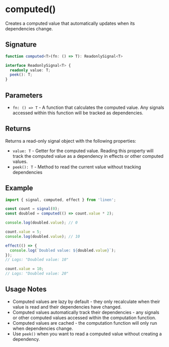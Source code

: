 # computed()

Creates a computed value that automatically updates when its dependencies change.

## Signature

```typescript
function computed<T>(fn: () => T): ReadonlySignal<T>

interface ReadonlySignal<T> {
  readonly value: T;
  peek(): T;
}
```

## Parameters

- `fn: () => T` - A function that calculates the computed value. Any signals accessed within this function will be tracked as dependencies.

## Returns

Returns a read-only signal object with the following properties:

- `value: T` - Getter for the computed value. Reading this property will track the computed value as a dependency in effects or other computed values.
- `peek(): T` - Method to read the current value without tracking dependencies

## Example

```typescript
import { signal, computed, effect } from 'linen';

const count = signal(0);
const doubled = computed(() => count.value * 2);

console.log(doubled.value); // 0

count.value = 5;
console.log(doubled.value); // 10

effect(() => {
  console.log(`Doubled value: ${doubled.value}`);
});
// Logs: "Doubled value: 10"

count.value = 10;
// Logs: "Doubled value: 20"
```

## Usage Notes

- Computed values are lazy by default - they only recalculate when their value is read and their dependencies have changed.
- Computed values automatically track their dependencies - any signals or other computed values accessed within the computation function.
- Computed values are cached - the computation function will only run when dependencies change.
- Use `peek()` when you want to read a computed value without creating a dependency.
